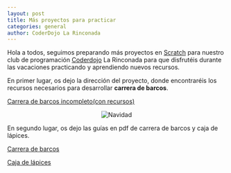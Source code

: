 ```yaml
---
layout: post
title: Más proyectos para practicar
categories: general
author: CoderDojo La Rinconada
---
```



Hola a todos, seguimos preparando más proyectos en [Scratch] para nuestro club de programación [Coderdojo](https://coderdojo.com/es-ES) La Rinconada para que disfrutéis durante las vacaciones practicando y aprendiendo nuevos recursos.

En primer lugar, os dejo la dirección del proyecto, donde encontraréis los recursos necesarios para desarrollar <span style="font-weight: bold">carrera de barcos</span>.

<span>[Carrera de barcos incompleto(con recursos)](https://scratch.mit.edu/projects/355625774)</span>


<span style="display:block;text-align:center">![Navidad]({{site.baseurl}}/images/barcos.png "Carrera de barcos")</span>


En segundo lugar, os dejo las guías en pdf de carrera de barcos y caja de lápices.

<span>[Carrera de barcos](https://drive.google.com/file/d/1qMwf6kD8Fs2z1NdX2J9VTAGLewPolcYi)</span>

<span>[Caja de lápices](https://drive.google.com/open?id=1Hphe-BezZmKJ3d8EZ43IARfBmc41rm63)</span>


 [Scratch]:https://scratch.mit.edu/



